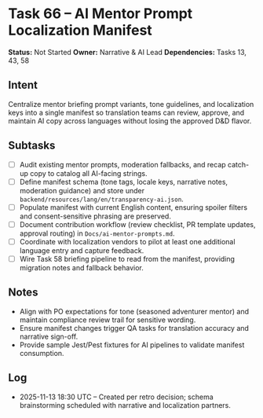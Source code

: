 # Task 66 – AI Mentor Prompt Localization Manifest

**Status:** Not Started
**Owner:** Narrative & AI Lead
**Dependencies:** Tasks 13, 43, 58

## Intent
Centralize mentor briefing prompt variants, tone guidelines, and localization keys into a single manifest so translation teams can review, approve, and maintain AI copy across languages without losing the approved D&D flavor.

## Subtasks
- [ ] Audit existing mentor prompts, moderation fallbacks, and recap catch-up copy to catalog all AI-facing strings.
- [ ] Define manifest schema (tone tags, locale keys, narrative notes, moderation guidance) and store under `backend/resources/lang/en/transparency-ai.json`.
- [ ] Populate manifest with current English content, ensuring spoiler filters and consent-sensitive phrasing are preserved.
- [ ] Document contribution workflow (review checklist, PR template updates, approval routing) in `Docs/ai-mentor-prompts.md`.
- [ ] Coordinate with localization vendors to pilot at least one additional language entry and capture feedback.
- [ ] Wire Task 58 briefing pipeline to read from the manifest, providing migration notes and fallback behavior.

## Notes
- Align with PO expectations for tone (seasoned adventurer mentor) and maintain compliance review trail for sensitive wording.
- Ensure manifest changes trigger QA tasks for translation accuracy and narrative sign-off.
- Provide sample Jest/Pest fixtures for AI pipelines to validate manifest consumption.

## Log
- 2025-11-13 18:30 UTC – Created per retro decision; schema brainstorming scheduled with narrative and localization partners.
